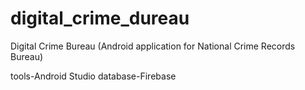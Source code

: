 # digital_crime_dureau
Digital Crime Bureau (Android application for National Crime Records Bureau)

tools-Android Studio
database-Firebase
